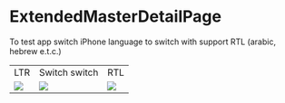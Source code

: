 # ExtendedMasterDetailPage

To test app switch iPhone language to switch with support RTL (arabic, hebrew e.t.c.)

<table width="100%">
<tr>
<td>
LTR
</td>
<td>
Switch switch
</td>
<td>
RTL
</td>
</tr>
<tr>
<td>
<img src='https://s11.postimg.org/flnr43pq7/Simulator_Screen_Shot_Jun_6_2017_11.57.44_AM.png' border='0' />
</td>
<td>
<img  src='https://s11.postimg.org/gp7vg2adb/Simulator_Screen_Shot_Jun_6_2017_12.01.13_PM.png' border='0' />
</td>
<td>
<img  src='https://s11.postimg.org/fbg8krb3z/Simulator_Screen_Shot_Jun_6_2017_12.01.40_PM.png' border='0' />
</td>
</tr>
</table>




